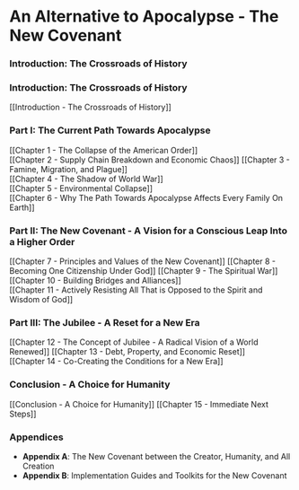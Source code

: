 # An Alternative to Apocalypse - The New Covenant

### **Introduction: The Crossroads of History**

### **Introduction: The Crossroads of History**

[[Introduction - The Crossroads of History]] 

### **Part I: The Current Path Towards Apocalypse**

[[Chapter 1 - The Collapse of the American Order]]  
[[Chapter 2 - Supply Chain Breakdown and Economic Chaos]]
[[Chapter 3 - Famine, Migration, and Plague]]  
[[Chapter 4 - The Shadow of World War]]  
[[Chapter 5 - Environmental Collapse]]  
[[Chapter 6 - Why The Path Towards Apocalypse Affects Every Family On Earth]] 
### **Part II: The New Covenant - A Vision for a Conscious Leap Into a Higher Order**

[[Chapter 7 - Principles and Values of the New Covenant]]
[[Chapter 8 - Becoming One Citizenship Under God]]
[[Chapter 9 - The Spiritual War]]  
[[Chapter 10 - Building Bridges and Alliances]]  
[[Chapter 11 - Actively Resisting All That is Opposed to the Spirit and Wisdom of God]]

### **Part III: The Jubilee - A Reset for a New Era**

[[Chapter 12 - The Concept of Jubilee - A Radical Vision of a World Renewed]]
[[Chapter 13 - Debt, Property, and Economic Reset]]  
[[Chapter 14 - Co-Creating the Conditions for a New Era]]

### **Conclusion - A Choice for Humanity**

[[Conclusion - A Choice for Humanity]]
[[Chapter 15 - Immediate Next Steps]]  
### **Appendices**

- **Appendix A**: The New Covenant between the Creator, Humanity, and All Creation
- **Appendix B**: Implementation Guides and Toolkits for the New Covenant



